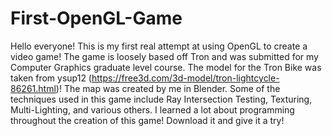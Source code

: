 # First-OpenGL-Game
Hello everyone! This is my first real attempt at using OpenGL to create a video game! The game is loosely based off Tron and was submitted for my Computer Graphics graduate level course. The model for the Tron Bike was taken from ysup12 (https://free3d.com/3d-model/tron-lightcycle-86261.html)! The map was created by me in Blender. Some of the techniques used in this game include Ray Intersection Testing, Texturing, Multi-Lighting, and various others. I learned a lot about programming throughout the creation of this game! Download it and give it a try! 
